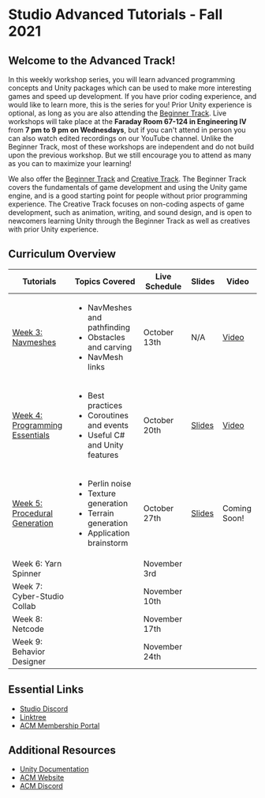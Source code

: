 # Studio Advanced Tutorials - Fall 2021
## Welcome to the Advanced Track!
In this weekly workshop series, you will learn advanced programming concepts and Unity packages which can be used to make more interesting games and speed up development. If you have prior coding experience, and would like to learn more, this is the series for you! Prior Unity experience is optional, as long as you are also attending the [Beginner Track](https://github.com/uclaacm/studio-beginner-tutorials-f21). Live workshops will take place at the **Faraday Room 67-124 in Engineering IV** from **7 pm to 9 pm on Wednesdays**, but if you can't attend in person you can also watch edited recordings on our YouTube channel. Unlike the Beginner Track, most of these workshops are independent and do not build upon the previous workshop. But we still encourage you to attend as many as you can to maximize your learning!

We also offer the [Beginner Track](https://github.com/uclaacm/studio-beginner-tutorials-f21) and [Creative Track](https://github.com/uclaacm/studio-creative-tutorials-f21). The Beginner Track covers the fundamentals of game development and using the Unity game engine, and is a good starting point for people without prior programming experience. The Creative Track focuses on non-coding aspects of game development, such as animation, writing, and sound design, and is open to newcomers learning Unity through the Beginner Track as well as creatives with prior Unity experience.

## Curriculum Overview
| Tutorials | Topics Covered | Live Schedule | Slides | Video |
|-----------|----------------|---------------|--------|-------|
| [Week 3: Navmeshes](https://github.com/uclaacm/studio-advanced-tutorials-f21/tree/main/NavMesh) |<ul> <li>NavMeshes and pathfinding</li> <li>Obstacles and carving</li> <li>NavMesh links</li> </ul> | October 13th | N/A | [Video](https://youtu.be/3Yr9BEbGfkU) |
| [Week 4: Programming Essentials](https://github.com/uclaacm/studio-advanced-tutorials-f21/blob/main/Programming%20Essentials/README.md) | <ul> <li>Best practices</li> <li>Coroutines and events</li> <li>Useful C# and Unity features</li> </ul> | October 20th | [Slides](https://docs.google.com/presentation/d/1L0TkCA3rF4-21-083rHygDGLCpq74LlxKdzWgMmwTaU/edit?usp=sharing) | [Video](https://www.youtube.com/watch?v=Ish6Hpikkd4) |
| [Week 5: Procedural Generation](https://github.com/uclaacm/studio-advanced-tutorials-f21/tree/main/Procedural%20Generation) | <ul> <li>Perlin noise</li> <li>Texture generation</li> <li>Terrain generation</li> <li>Application brainstorm</li> </ul> | October 27th | [Slides](https://docs.google.com/presentation/d/1kWgEEceAj07lHw_i2DttRXVLjxQ-Q-vL3A3clim2hDY/edit?usp=sharing) | Coming Soon! |
| Week 6: Yarn Spinner | | November 3rd | | |
| Week 7: Cyber-Studio Collab | | November 10th | | |
| Week 8: Netcode | | November 17th | | |
| Week 9: Behavior Designer | | November 24th | | |

## Essential Links
- [Studio Discord](https://discord.com/invite/bBk2Mcw)
- [Linktree](https://linktr.ee/acmstudio)
- [ACM Membership Portal](https://members.uclaacm.com/)

## Additional Resources
- [Unity Documentation](https://docs.unity3d.com/Manual/index.html)
- [ACM Website](https://www.uclaacm.com/)
- [ACM Discord](https://discord.com/invite/eWmzKsY)
